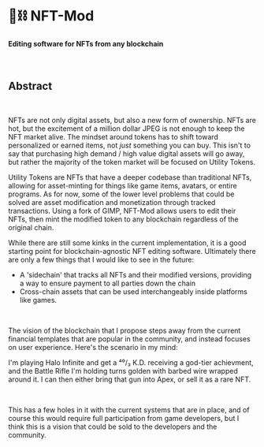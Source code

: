 # 🧱⛓️ NFT-Mod
#### **Editing software for NFTs from any blockchain**

<br />

## Abstract

<br />

NFTs are not only digital assets, but also a new form of ownership. NFTs are hot, but the excitement of a million dollar JPEG is not enough to keep the NFT market alive. The mindset around tokens has to shift toward personalized or earned items, not *just* something you can buy. This isn't to say that purchasing high demand / high value digital assets will go away, but rather the majority of the token market will be focused on Utility Tokens.

Utility Tokens are NFTs that have a deeper codebase than traditional NFTs, allowing for asset-minting for things like game items, avatars, or entire programs. As for now, some of the lower level problems that could be solved are asset modification and monetization through tracked transactions. Using a fork of GIMP, NFT-Mod allows users to edit their NFTs, then mint the modified token to any blockchain regardless of the original chain.

While there are still some kinks in the current implementation, it is a good starting point for blockchain-agnostic NFT editing software. Ultimately there are only a few things that I would like to see in the future:

  - A 'sidechain' that tracks all NFTs and their modified versions, providing a way to ensure payment to all parties down the chain
  - Cross-chain assets that can be used interchangeably inside platforms like games.

<br />

The vision of the blockchain that I propose steps away from the current financial templates that are popular in the community, and instead focuses on user experience. Here's the scenario in my mind:

I'm playing Halo Infinite and get a ⁴⁰/₃ K.D. receiving a god-tier achievment, and the Battle Rifle I'm holding turns golden with barbed wire wrapped around it. I can then either bring that gun into Apex, or sell it as a rare NFT.

<br />

This has a few holes in it with the current systems that are in place, and of course this would require full participation from game developers, but I think this is a vision that could be sold to the developers and the community.

